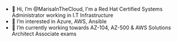 - 👋 Hi, I’m @MarisaInTheCloud, I'm a Red Hat Certified Systems Administrator working in I.T Infrastructure
- 👀 I’m interested in Azure, AWS, Ansible
- 🌱 I’m currently working towards AZ-104, AZ-500 & AWS Solutions Architect Associate exams

